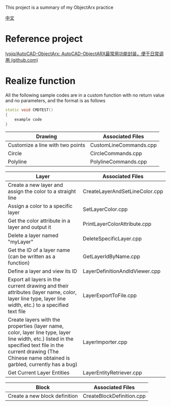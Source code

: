 This project is a summary of my ObjectArx practice

[中文](https://github.com/wozhuyinghao/ObjectArx/blob/master/README.md)

# Reference project

[lysjq/AutoCAD-ObjectArx: AutoCAD-ObjectARX最常用功能封装，便于日常调用 (github.com)](https://github.com/lysjq/AutoCAD-ObjectArx)



# Realize function

All the following sample codes are in a custom function with no return value and no parameters, and the format is as follows

```C++
static void CMDTEST()
{
    example code
}
```

| Drawing                          | Associated Files       |
| -------------------------------- | ---------------------- |
| Customize a line with two points | CustomLineCommands.cpp |
| Circle                           | CircleCommands.cpp     |
| Polyline                         | PolylineCommands.cpp   |

| Layer                                                        | Associated Files               |
| ------------------------------------------------------------ | ------------------------------ |
| Create a new layer and assign the color to a straight line   | CreateLayerAndSetLineColor.cpp |
| Assign a color to a specific layer                           | SetLayerColor.cpp              |
| Get the color attribute in a layer and output it             | PrintLayerColorAttribute.cpp   |
| Delete a layer named "myLayer"                               | DeleteSpecificLayer.cpp        |
| Get the ID of a layer name (can be written as a function)    | GetLayerIdByName.cpp           |
| Define a layer and view its ID                               | LayerDefinitionAndIdViewer.cpp |
| Export all layers in the current drawing and their attributes (layer name, color, layer line type, layer line width, etc.) to a specified text file | LayerExportToFile.cpp          |
| Create layers with the properties (layer name, color, layer line type, layer line width, etc.) listed in the specified text file in the current drawing (The Chinese name obtained is garbled, currently has a bug) | LayerImporter.cpp              |
| Get Current Layer Entities                                   | LayerEntityRetriever.cpp       |

| Block                         | Associated Files          |
| ----------------------------- | ------------------------- |
| Create a new block definition | CreateBlockDefinition.cpp |



